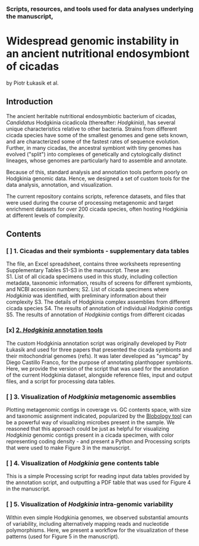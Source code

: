 ### Scripts, resources, and tools used for data analyses underlying the manuscript,
# Widespread genomic instability in an ancient nutritional endosymbiont of cicadas
by Piotr Łukasik et al.

## Introduction
The ancient heritable nutritional endosymbiotic bacterium of cicadas, *Candidatus* Hodgkinia cicadicola (thereafter: *Hodgkinia*), has several unique characteristics relative to other bacteria. Strains from different cicada species have some of the smallest genomes and gene sets known, and are characterized some of the fastest rates of sequence evolution. Further, in many cicadas, the ancestral symbiont with tiny genomes has evolved ("split") into complexes of genetically and cytologically distinct lineages, whose genomes are particularly hard to assemble and annotate.  
  
Because of this, standard analysis and annotation tools perform poorly on Hodgkinia genomic data. Hence, we designed a set of custom tools for the data analysis, annotation, and visualization.  
  
The current repository contains scripts, reference datasets, and files that were used during the course of processing metagenomic and target enrichment datasets for over 200 cicada species, often hosting Hodgkinia at different levels of complexity.  
  
## Contents

### [ ] 1. Cicadas and their symbionts - supplementary data tables
The file, an Excel spreadsheet, contains three worksheets representing Supplementary Tables S1-S3 in the manuscript. These are:  
   S1. List of all cicada specimens used in this study, including collection metadata, taxonomic information, results of screens for different symbionts, and NCBI accession numbers;
   S2. List of cicada specimens where *Hodgkinia* was identified, with preliminary information about their complexity
   S3. The details of Hodgkinia complex assemblies from different cicada species
   S4. The results of annotation of individual *Hodgkinia* contigs
   S5. The results of annotation of *Hodgkinia* contigs from different cicadas

### [x] [2. *Hodgkinia* annotation tools](Annotation/Annotation.md)
The custom Hodgkinia annotation script was originally developed by Piotr Łukasik and used for three papers that presented the cicada symbionts and their mitochondrial genomes (refs). It was later developed as "symcap" by Diego Castillo Franco, for the purpose of annotating planthopper symbionts. Here, we provide the version of the script that was used for the annotation of the current Hodgkinia dataset, alongside reference files, input and output files, and a script for processing data tables.  

### [ ] 3. Visualization of *Hodgkinia* metagenomic assemblies
Plotting metagenomic contigs in coverage vs. GC contents space, with size and taxonomic assignment indicated, popularized by the [Blobology tool](https://www.ncbi.nlm.nih.gov/pmc/articles/PMC3843372/) can be a powerful way of visualizing microbes present in the sample. We reasoned that this approach could be just as helpful for visualizing *Hodgkinia* genomic contigs present in a cicada specimen, with color representing coding density - and present a Python and Processing scripts that were used to make Figure 3 in the manuscript.

### [ ] 4. Visualization of *Hodgkinia* gene contents table
This is a simple Processing script for reading input data tables provided by the annotation script, and outputting a PDF table that was used for Figure 4 in the manuscript.  

### [ ] 5. Visualization of *Hodgkinia* intra-genomic variability
Within even simple Hodgkinia genomes, we observed substantial amounts of variability, including alternatively mapping reads and nucleotide polymorphisms. Here, we present a workflow for the visualization of these patterns (used for Figure 5 in the manuscript).
  
  






